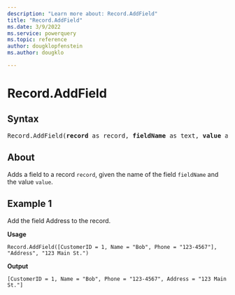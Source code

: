 ```yaml
---
description: "Learn more about: Record.AddField"
title: "Record.AddField"
ms.date: 3/9/2022
ms.service: powerquery
ms.topic: reference
author: dougklopfenstein
ms.author: dougklo

---
```

# Record.AddField

## Syntax

<pre>
Record.AddField(<b>record</b> as record, <b>fieldName</b> as text, <b>value</b> as any, optional <b>delayed</b> as nullable logical) as record
</pre>
  
## About

Adds a field to a record `record`, given the name of the field `fieldName` and the value `value`.

## Example 1

Add the field Address to the record.

**Usage**

```powerquery-m
Record.AddField([CustomerID = 1, Name = "Bob", Phone = "123-4567"], "Address", "123 Main St.")
```

**Output**

`[CustomerID = 1, Name = "Bob", Phone = "123-4567", Address = "123 Main St."]`
